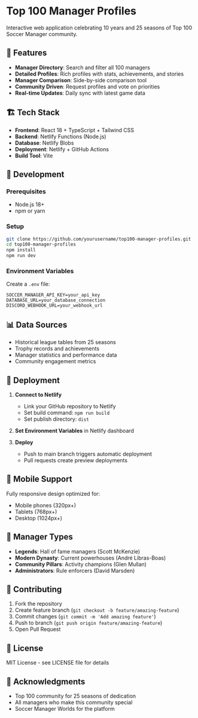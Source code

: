# Top 100 Manager Profiles

Interactive web application celebrating 10 years and 25 seasons of Top 100 Soccer Manager community.

## 🚀 Features

- **Manager Directory**: Search and filter all 100 managers
- **Detailed Profiles**: Rich profiles with stats, achievements, and stories
- **Manager Comparison**: Side-by-side comparison tool
- **Community Driven**: Request profiles and vote on priorities
- **Real-time Updates**: Daily sync with latest game data

## 🏗️ Tech Stack

- **Frontend**: React 18 + TypeScript + Tailwind CSS
- **Backend**: Netlify Functions (Node.js)
- **Database**: Netlify Blobs
- **Deployment**: Netlify + GitHub Actions
- **Build Tool**: Vite

## 🔧 Development

### Prerequisites
- Node.js 18+
- npm or yarn

### Setup
```bash
git clone https://github.com/yourusername/top100-manager-profiles.git
cd top100-manager-profiles
npm install
npm run dev
```

### Environment Variables
Create a `.env` file:
```
SOCCER_MANAGER_API_KEY=your_api_key
DATABASE_URL=your_database_connection
DISCORD_WEBHOOK_URL=your_webhook_url
```

## 📊 Data Sources

- Historical league tables from 25 seasons
- Trophy records and achievements
- Manager statistics and performance data
- Community engagement metrics

## 🚀 Deployment

1. **Connect to Netlify**
   - Link your GitHub repository to Netlify
   - Set build command: `npm run build`
   - Set publish directory: `dist`

2. **Set Environment Variables** in Netlify dashboard

3. **Deploy**
   - Push to main branch triggers automatic deployment
   - Pull requests create preview deployments

## 📱 Mobile Support

Fully responsive design optimized for:
- Mobile phones (320px+)
- Tablets (768px+)
- Desktop (1024px+)

## 🎯 Manager Types

- **Legends**: Hall of fame managers (Scott McKenzie)
- **Modern Dynasty**: Current powerhouses (André Libras-Boas)
- **Community Pillars**: Activity champions (Glen Mullan)
- **Administrators**: Rule enforcers (David Marsden)

## 🤝 Contributing

1. Fork the repository
2. Create feature branch (`git checkout -b feature/amazing-feature`)
3. Commit changes (`git commit -m 'Add amazing feature'`)
4. Push to branch (`git push origin feature/amazing-feature`)
5. Open Pull Request

## 📄 License

MIT License - see LICENSE file for details

## 🙏 Acknowledgments

- Top 100 community for 25 seasons of dedication
- All managers who make this community special
- Soccer Manager Worlds for the platform
